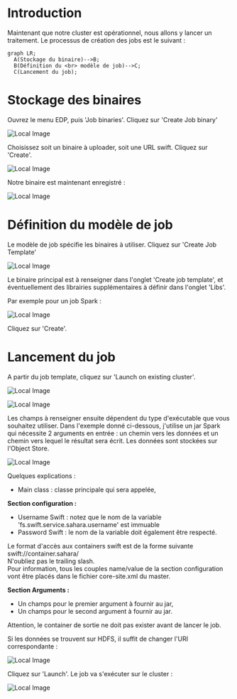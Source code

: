 # Introduction

Maintenant que notre cluster est opérationnel, nous allons y lancer un traitement. Le processus de création des jobs est le suivant :

```mermaid
graph LR;
  A(Stockage du binaire)-->B;
  B(Définition du <br> modèle de job)-->C;
  C(Lancement du job);
```

# Stockage des binaires

Ouvrez le menu EDP, puis 'Job binaries'. Cliquez sur 'Create Job binary'

![Local Image](./images/jobs-12.jpg)

Choisissez soit un binaire à uploader, soit une URL swift. Cliquez sur 'Create'.

![Local Image](./images/jobs-03.jpg)

Notre binaire est maintenant enregistré :

![Local Image](./images/jobs-10.jpg)

# Définition du modèle de job

Le modèle de job spécifie les binaires à utiliser. Cliquez sur 'Create Job Template'

![Local Image](./images/jobs-11.jpg)

 Le binaire principal est à renseigner dans l'onglet 'Create job template', et éventuellement des librairies supplémentaires à définir dans l'onglet 'Libs'.

Par exemple pour un job Spark :

![Local Image](./images/jobs-04.jpg)

Cliquez sur 'Create'.

# Lancement du job

A partir du job template, cliquez sur 'Launch on existing cluster'. 

![Local Image](./images/jobs-08.jpg)

![Local Image](./images/jobs-09.jpg)

Les champs à renseigner ensuite dépendent du type d'exécutable que vous souhaitez utiliser. Dans l'exemple donné ci-dessous, j'utilise un jar Spark qui nécessite 2 arguments en entrée : un chemin vers les données et un chemin vers lequel le résultat sera écrit. Les données sont stockées sur l'Object Store.

![Local Image](./images/jobs-06.jpg)

 Quelques explications :

 * Main class : classe principale qui sera appelée,

**Section configuration :**

 * Username Swift : notez que le nom de la variable 'fs.swift.service.sahara.username' est immuable
 * Password Swift : le nom de la variable doit également être respecté.

<div class="alert alert-warning">Le format d'accès aux containers swift est de la forme suivante swift://container.sahara/<br>N'oubliez pas le trailing slash.</div>

<div class="alert alert-notice">Pour information, tous les couples name/value de la section configuration vont être placés dans le fichier core-site.xml du master.</div>

**Section Arguments :**

* Un champs pour le premier argument à fournir au jar,
* Un champs pour le second argument à fournir au jar.

<div class="alert alert-warning">Attention, le container de sortie ne doit pas exister avant de lancer le job.</div>

Si les données se trouvent sur HDFS, il suffit de changer l'URI correspondante :

![Local Image](./images/jobs-05.jpg)

Cliquez sur 'Launch'. Le job va s'exécuter sur le cluster :

![Local Image](./images/jobs-07.jpg)
